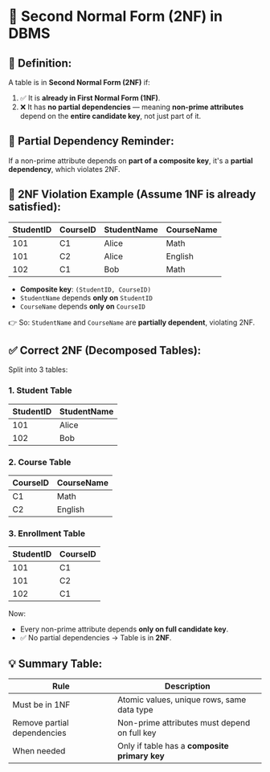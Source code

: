 # 🧾 Second Normal Form (2NF) in DBMS

## 🔹 Definition:
A table is in **Second Normal Form (2NF)** if:
1. ✅ It is **already in First Normal Form (1NF)**.
2. ❌ It has **no partial dependencies** — meaning **non-prime attributes** depend on the **entire candidate key**, not just part of it.

## 🔁 Partial Dependency Reminder:
If a non-prime attribute depends on **part of a composite key**, it's a **partial dependency**, which violates 2NF.

## 🚫 2NF Violation Example (Assume 1NF is already satisfied):

| StudentID | CourseID | StudentName | CourseName |
|-----------|----------|-------------|------------|
| 101       | C1       | Alice       | Math       |
| 101       | C2       | Alice       | English    |
| 102       | C1       | Bob         | Math       |

* **Composite key**: `(StudentID, CourseID)`
* `StudentName` depends **only on** `StudentID`
* `CourseName` depends **only on** `CourseID`

👉 So: `StudentName` and `CourseName` are **partially dependent**, violating 2NF.

## ✅ Correct 2NF (Decomposed Tables):
Split into 3 tables:

### 1. Student Table
| StudentID | StudentName |
|-----------|-------------|
| 101       | Alice       |
| 102       | Bob         |

### 2. Course Table
| CourseID | CourseName |
|----------|------------|
| C1       | Math       |
| C2       | English    |

### 3. Enrollment Table
| StudentID | CourseID |
|-----------|----------|
| 101       | C1       |
| 101       | C2       |
| 102       | C1       |

Now:
* Every non-prime attribute depends **only on full candidate key**.
* ✅ No partial dependencies → Table is in **2NF**.

## 💡 Summary Table:

| Rule | Description |
|------|-------------|
| Must be in 1NF | Atomic values, unique rows, same data type |
| Remove partial dependencies | Non-prime attributes must depend on full key |
| When needed | Only if table has a **composite primary key** |
